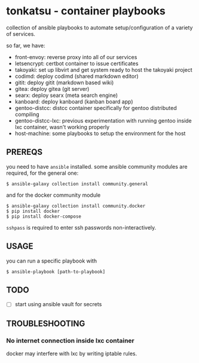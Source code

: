 # tonkatsu - container playbooks

collection of ansible playbooks to automate setup/configuration of a variety of
services.

so far, we have:
- front-envoy: reverse proxy into all of our services
- letsencrypt: certbot container to issue certificates
- takoyaki: set up libvirt and get system ready to host the takoyaki project
- codimd: deploy codimd (shared markdown editor)
- gitit: deploy gitit (markdown based wiki)
- gitea: deploy gitea (git server)
- searx: deploy searx (meta search engine)
- kanboard: deploy kanboard (kanban board app)
- gentoo-distcc: distcc container specifically for gentoo distributed compiling
- gentoo-distcc-lxc: previous experimentation with running gentoo inside lxc container, wasn't working properly
- host-machine: some playbooks to setup the environment for the host

## PREREQS

you need to have `ansible` installed. some ansible community modules are
required, for the general one:
```
$ ansible-galaxy collection install community.general
```
and for the docker community module
```
$ ansible-galaxy collection install community.docker
$ pip install docker
$ pip install docker-compose
```

`sshpass` is required to enter ssh passwords non-interactively.

## USAGE

you can run a specific playbook with

```
$ ansible-playbook [path-to-playbook]
```

## TODO
- [ ] start using ansible vault for secrets

## TROUBLESHOOTING

### No internet connection inside lxc container
docker may interfere with lxc by writing iptable rules.
